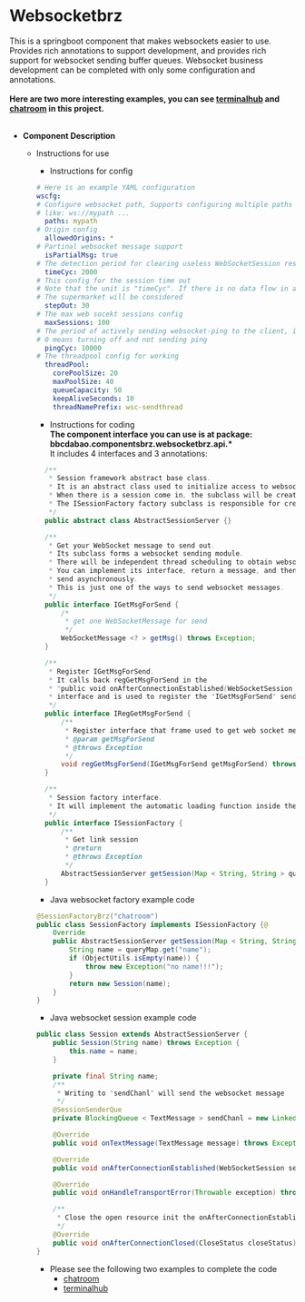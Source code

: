 # Websocketbrz
This is a springboot component that makes websockets easier to use. <br>
Provides rich annotations to support development, and provides rich support for websocket sending buffer queues. Websocket business development can be completed with only some configuration and annotations.<br><br>
__Here are two more interesting examples, you can see [terminalhub](../terminalhub) and [chatroom](../chatroom) in this project.__<br><br>
- __Component Description__
  - Instructions for use
    - Instructions for config
    ```yml
    # Here is an example YAML configuration
    wscfg:
    # Configure websocket path, Supports configuring multiple paths "," intervals.
    # like: ws://mypath ...
      paths: mypath
    # Origin config
      allowedOrigins: *
    # Partinal websocket message support
      isPartialMsg: true
    # The detection period for clearing useless WebSocketSession responses, in milliseconds
      timeCyc: 2000
    # This config for the session time out
    # Note that the unit is "timeCyc". If there is no data flow in a certain period
    # The supermarket will be considered
      stepOut: 30
    # The max web socekt sessions config
      maxSessions: 100
    # The period of actively sending websocket-ping to the client, in milliseconds
    # 0 means turning off and not sending ping
      pingCyc: 10000
    # The threadpool config for working
      threadPool:
        corePoolSize: 20
        maxPoolSize: 40
        queueCapacity: 50
        keepAliveSeconds: 10
        threadNamePrefix: wsc-sendthread
    ```
    - Instructions for coding<br>
    __The component interface you can use is at package:__<br>
    **bbcdabao.componentsbrz.websocketbrz.api.\***<br>
    It includes 4 interfaces and 3 annotations:<br>
    ```java
      /**
       * Session framework abstract base class.
       * It is an abstract class used to initialize access to websocket sessions and receive messages.
       * When there is a session come in, the subclass will be created.
       * The ISessionFactory factory subclass is responsible for creating.
       */
      public abstract class AbstractSessionServer {}

      /**
       * Get your WebSocket message to send out.
       * Its subclass forms a websocket sending module.
       * There will be independent thread scheduling to obtain websocket messages and then send them.
       * You can implement its interface, return a message, and then the component will schedule and
       * send asynchronously.
       * This is just one of the ways to send websocket messages.
       */
      public interface IGetMsgForSend {
          /*
           * get one WebSocketMessage for send
           */
          WebSocketMessage <? > getMsg() throws Exception;
      }

      /**
       * Register IGetMsgForSend.
       * It calls back regGetMsgForSend in the
       * "public void onAfterConnectionEstablished(WebSocketSession session, IRegGetMsgForSend regGetMsgForSend)"
       * interface and is used to register the "IGetMsgForSend" sending module.
       */
      public interface IRegGetMsgForSend {
          /**
           * Register interface that frame used to get web socket message for send
           * @param getMsgForSend
           * @throws Exception
           */
          void regGetMsgForSend(IGetMsgForSend getMsgForSend) throws Exception;
      }

      /**
       * Session factory interface.
       * It will implement the automatic loading function inside the ISessionServer object created.
       */
      public interface ISessionFactory {
          /**
           * Get link session
           * @return
           * @throws Exception
           */
          AbstractSessionServer getSession(Map < String, String > queryMap) throws Exception;
      }
    ```

    - Java websocket factory example code 
    ```java
	@SessionFactoryBrz("chatroom")
	public class SessionFactory implements ISessionFactory {@
	    Override
	    public AbstractSessionServer getSession(Map < String, String > queryMap) throws Exception {
	        String name = queryMap.get("name");
	        if (ObjectUtils.isEmpty(name)) {
	            throw new Exception("no name!!!");
	        }
	        return new Session(name);
	    }
	}
    ```
    - Java websocket session example code
    ```java
	public class Session extends AbstractSessionServer {
	    public Session(String name) throws Exception {
	        this.name = name;
	    }
	
	    private final String name;
	    /**
	     * Writing to "sendChanl" will send the websocket message
	     */
	    @SessionSenderQue
	    private BlockingQueue < TextMessage > sendChanl = new LinkedBlockingQueue < > ();
	
	    @Override
	    public void onTextMessage(TextMessage message) throws Exception {}
	
	    @Override
	    public void onAfterConnectionEstablished(WebSocketSession session, IRegGetMsgForSend regGetMsgForSend) throws Exception {}
	
	    @Override
	    public void onHandleTransportError(Throwable exception) throws Exception {}
	
	    /**
	     * Close the open resource init the onAfterConnectionEstablished function
	     */
	    @Override
	    public void onAfterConnectionClosed(CloseStatus closeStatus) throws Exception {}
	}
    ```
    - Please see the following two examples to complete the code
      - [chatroom](../chatroom)
      - [terminalhub](../terminalhub)
